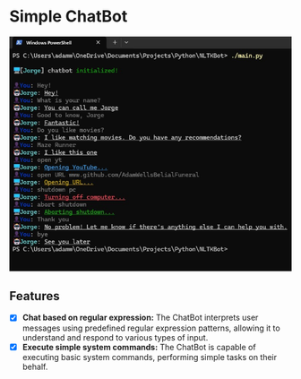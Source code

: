 # Simple ChatBot

<img src="./chatbot_showcase.jpg" alt="Chatbot Showcase" max-height=400px style="width: auto;">

## Features
- [X] **Chat based on regular expression:** The ChatBot interprets user messages using predefined regular expression patterns, allowing it to understand and respond to various types of input.
- [X] **Execute simple system commands:** The ChatBot is capable of executing basic system commands, performing simple tasks on their behalf.
